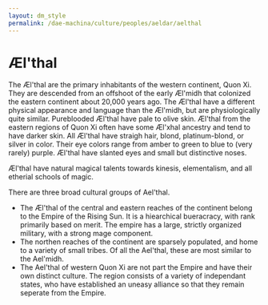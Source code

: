 ```yaml
---
layout: dm_style
permalink: /dae-machina/culture/peoples/aeldar/aelthal
---
```


# Æl'thal

The Æl'thal are the primary inhabitants of the western continent, Quon Xi. They are descended from an offshoot of the early Æl'midh that colonized the eastern continent about 20,000 years ago. The
Æl'thal have a different physical appearance and language than the Æl'midh, but are physiologically quite similar.
Pureblooded Æl'thal have pale to olive skin. Æl'thal from the eastern regions of Quon Xi often have some Æl'xhal ancestry and tend to have darker skin.
All Æl'thal have straigh hair, blond, platinum-blond, or silver in color. Their eye colors range from amber to green to blue to (very rarely) purple.
Æl'thal have slanted eyes and small but distinctive noses.


Æl'thal have natural magical talents towards kinesis, elementalism, and all etherial schools of magic.

There are three broad cultural groups of Ael'thal.
 - The Æl'thal of the central and eastern reaches of the continent belong to the Empire of the Rising Sun. It is a hiearchical bueracracy, with rank primarily based on merit. The empire has a large, strictly organized military, with a strong mage component.
 - The northen reaches of the continent are sparsely populated, and home to a variety of small tribes. Of all the Ael'thal, these are most similar to the Ael'midh.
 - The Ael'thal of western Quon Xi are not part the Empire and have their own distinct culture. The region consists of a variety of independant states, who have established an uneasy alliance so that they remain seperate from the Empire. 